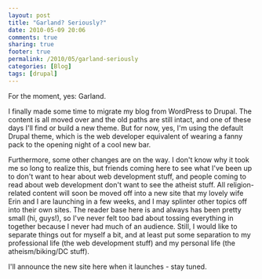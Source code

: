 ```yaml
---
layout: post
title: "Garland? Seriously?"
date: 2010-05-09 20:06
comments: true
sharing: true
footer: true
permalink: /2010/05/garland-seriously
categories: [Blog]
tags: [drupal]
---
```

For the moment, yes: Garland.

I finally made some time to migrate my blog from WordPress to Drupal. The content is all moved over and the old paths are still intact, and one of these days I'll find or build a new theme. But for now, yes, I'm using the default Drupal theme, which is the web developer equivalent of wearing a fanny pack to the opening night of a cool new bar.

Furthermore, some other changes are on the way. I don't know why it took me so long to realize this, but friends coming here to see what I've been up to don't want to hear about web development stuff, and people coming to read about web development don't want to see the atheist stuff. All religion-related content will soon be moved off into a new site that my lovely wife Erin and I are launching in a few weeks, and I may splinter other topics off into their own sites. The reader base here is and always has been pretty small (hi, guys!), so I've never felt too bad about tossing everything in together because I never had much of an audience. Still, I would like to separate things out for myself a bit, and at least put some separation to my professional life (the web development stuff) and my personal life (the atheism/biking/DC stuff).

I'll announce the new site here when it launches - stay tuned.